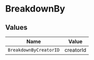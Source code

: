 # BreakdownBy


## Values

| Name                   | Value                  |
| ---------------------- | ---------------------- |
| `BreakdownByCreatorID` | creatorId              |